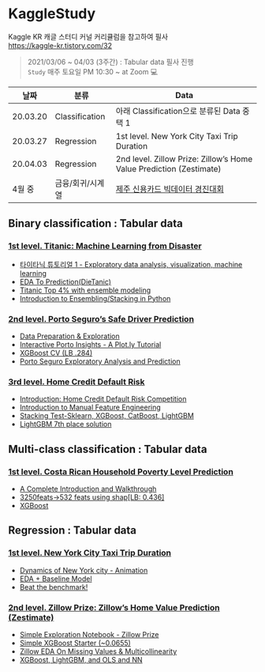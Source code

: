 # KaggleStudy

Kaggle KR 캐글 스터디 커널 커리큘럼을 참고하여 필사<br>
https://kaggle-kr.tistory.com/32

> 2021/03/06 ~ 04/03 (3주간) : Tabular data 필사 진행<br>
> `Study` 매주 토요일 PM 10:30 ~ at Zoom 💻

| 날짜 	|  분류	|  Data |
|-     	|-	               |-	                        |
| 20.03.20 	| Classification 	| 아래 Classification으로 분류된 Data 중 택 1 	|
| 20.03.27  	| Regression 	| 1st level. New York City Taxi Trip Duration 	|
| 20.04.03  	| Regression 	| 2nd level. Zillow Prize: Zillow’s Home Value Prediction (Zestimate)	|
| 4월 중 	| 금융/회귀/시계열	|  [제주 신용카드 빅데이터 경진대회](https://dacon.io/competitions/official/235615/overview/description/)	|


<h2>Binary classification : Tabular data</h2>
<h3><a href="https://www.kaggle.com/c/titanic">1st level. Titanic: Machine Learning from Disaster</a></h3>
<ul>
<li><a href="https://kaggle-kr.tistory.com/17?category=868316">타이타닉 튜토리얼 1 - Exploratory data analysis, visualization, machine learning</a></li>
<li><a href="https://www.kaggle.com/ash316/eda-to-prediction-dietanic">EDA To Prediction(DieTanic)</a></li>
<li><a href="https://www.kaggle.com/yassineghouzam/titanic-top-4-with-ensemble-modeling">Titanic Top 4% with ensemble modeling</a></li>
<li><a href="https://www.kaggle.com/arthurtok/introduction-to-ensembling-stacking-in-python">Introduction to Ensembling/Stacking in Python</a></li>
</ul>
<h3><a href="https://www.kaggle.com/c/porto-seguro-safe-driver-prediction">2nd level. Porto Seguro’s Safe Driver Prediction</a></h3>
<ul>
<li><a href="https://www.kaggle.com/bertcarremans/data-preparation-exploration">Data Preparation &amp; Exploration</a></li>
<li><a href="https://www.kaggle.com/arthurtok/interactive-porto-insights-a-plot-ly-tutorial">Interactive Porto Insights - A Plot.ly Tutorial</a></li>
<li><a href="https://www.kaggle.com/aharless/xgboost-cv-lb-284">XGBoost CV (LB .284)</a></li>
<li><a href="https://www.kaggle.com/gpreda/porto-seguro-exploratory-analysis-and-prediction">Porto Seguro Exploratory Analysis and Prediction</a></li>
</ul>
<h3><a href="https://www.kaggle.com/c/home-credit-default-risk">3rd level. Home Credit Default Risk</a></h3>
<ul>
<li><a href="https://www.kaggle.com/willkoehrsen/start-here-a-gentle-introduction">Introduction: Home Credit Default Risk Competition</a></li>
<li><a href="https://www.kaggle.com/willkoehrsen/introduction-to-manual-feature-engineering">Introduction to Manual Feature Engineering</a></li>
<li><a href="https://www.kaggle.com/eliotbarr/stacking-test-sklearn-xgboost-catboost-lightgbm">Stacking Test-Sklearn, XGBoost, CatBoost, LightGBM</a></li>
<li><a href="https://www.kaggle.com/jsaguiar/lightgbm-7th-place-solution">LightGBM 7th place solution</a></li>
</ul>

<h2>Multi-class classification : Tabular data</h2>
<h3><a href="https://www.kaggle.com/c/costa-rican-household-poverty-prediction">1st level. Costa Rican Household Poverty Level Prediction</a></h3>
<ul>
<li><a href="https://www.kaggle.com/willkoehrsen/a-complete-introduction-and-walkthrough">A Complete Introduction and Walkthrough </a></li>
<li><a href="https://www.kaggle.com/youhanlee/3250feats-532-feats-using-shap-lb-0-436">3250feats-&gt;532 feats using shap[LB: 0.436]</a></li>
<li><a href="https://www.kaggle.com/skooch/xgboost">XGBoost</a></li>
</ul>

<h2>Regression : Tabular data</h2>
<h3><a href="https://www.kaggle.com/c/nyc-taxi-trip-duration">1st level. New York City Taxi Trip Duration</a></h3>
<ul>
<li><a href="https://www.kaggle.com/drgilermo/dynamics-of-new-york-city-animation">Dynamics of New York city - Animation</a></li>
<li><a href="https://www.kaggle.com/aiswaryaramachandran/eda-baseline-model-0-40-rmse">EDA + Baseline Model</a></li>
<li><a href="https://www.kaggle.com/danijelk/beat-the-benchmark">Beat the benchmark!</a></li>
</ul>
<h3><a href="https://www.kaggle.com/c/zillow-prize-1">2nd level. Zillow Prize: Zillow’s Home Value Prediction (Zestimate)</a></h3>
<ul>
<li><a href="https://www.kaggle.com/sudalairajkumar/simple-exploration-notebook-zillow-prize">Simple Exploration Notebook - Zillow Prize</a></li>
<li><a href="https://www.kaggle.com/anokas/simple-xgboost-starter-0-0655">Simple XGBoost Starter (~0.0655)</a></li>
<li><a href="https://www.kaggle.com/viveksrinivasan/zillow-eda-on-missing-values-multicollinearity">Zillow EDA On Missing Values &amp; Multicollinearity</a></li>
<li><a href="https://www.kaggle.com/aharless/xgboost-lightgbm-and-ols-and-nn">XGBoost, LightGBM, and OLS and NN</a></li>
</ul>

